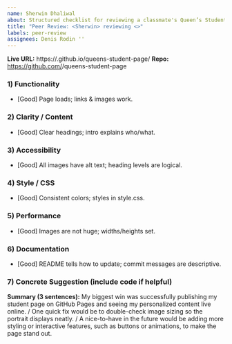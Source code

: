 ```yaml
---
name: Sherwin Dhaliwal
about: Structured checklist for reviewing a classmate's Queen’s Student Page
title: "Peer Review: <Sherwin> reviewing <>"
labels: peer-review
assignees: Denis Rodin ''
---
```


**Live URL:** https://<officalbird>.github.io/queens-student-page/
**Repo:** https://github.com/<user>/queens-student-page

### 1) Functionality
- [Good] Page loads; links & images work.

### 2) Clarity / Content
- [Good] Clear headings; intro explains who/what.

### 3) Accessibility
- [Good] All images have alt text; heading levels are logical.

### 4) Style / CSS
- [Good] Consistent colors; styles in style.css.

### 5) Performance
- [Good] Images are not huge; widths/heights set.

### 6) Documentation
- [Good] README tells how to update; commit messages are descriptive.

### 7) Concrete Suggestion (include code if helpful)

**Summary (3 sentences):** My biggest win was successfully publishing my student page on GitHub Pages and seeing my personalized content live online. / One quick fix would be to double-check image sizing so the portrait displays neatly. / A nice-to-have in the future would be adding more styling or interactive features, such as buttons or animations, to make the page stand out.

